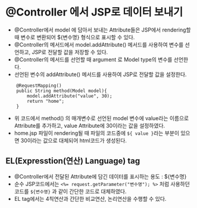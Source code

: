 # @Controller 에서 JSP로 데이터 보내기

* @Controller에서 model 에 담아서 보내는 Attribute들은 JSP에서 rendering할 때 변수로 변환되어 ${변수명} 형식으로 표시할 수 있다.
* @Controller의 메서드에서 model.addAttribute() 메서드를 사용하여 변수를 선언하고, JSP로 전달할 값을 저장할 수 있다.
* @Controller의 메서드를 선언할 때 argument 로 Model type의 변수를 선언한다.
* 선언된 변수의 addAttribute() 메서드를 사용하여 JSP로 전달할 값을 설정한다.
``` 
	@RequestMapping()
	public String method(Model model){
		model.addAttribute("value", 30);
		return "home";
	}
 ```
* 위 코드에서 method() 의 매개변수로 선언된 model 변수에 value라는 이름으로 Attribute를 추가하고, value Attribute에 30이라는 값을 설정하였다.
* home.jsp 파일이 rendering될 때 파일의 코드중에 ```${ value }```라는 부분이 있으면 30이라는 값으로 대체되어 html코드가 생성된다.

## EL(Expresstion(연산) Language) tag 
* @Controller에서 전달된 Attribute에 담긴 데이터를 표시하는 용도 : ${변수명}
* 순수 JSP코드에서는 ```<%= request.getParameter("변수명"); %>``` 처럼 사용하던 코드를 ```${변수명}``` 과 같이 간단한 코드로 대체하였다.
* EL tag에서는 4칙연산과 간단한 비교연산, 논리연산을 수행할 수 있다.
